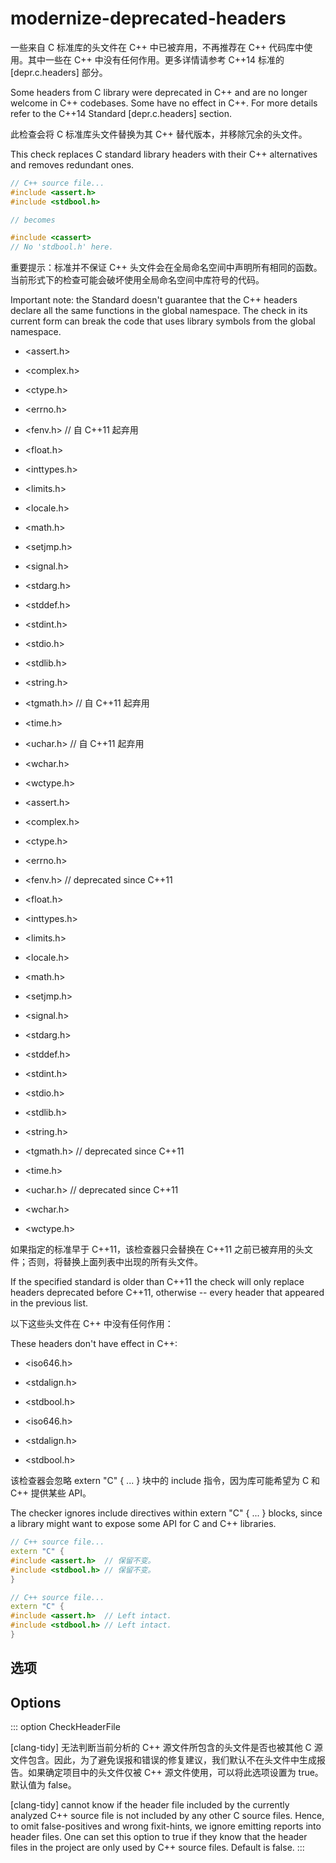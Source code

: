 # modernize-deprecated-headers

一些来自 C 标准库的头文件在 C++ 中已被弃用，不再推荐在 C++ 代码库中使用。其中一些在 C++ 中没有任何作用。更多详情请参考 C++14 标准的 [depr.c.headers] 部分。

Some headers from C library were deprecated in C++ and are no longer welcome in C++ codebases. Some have no effect in C++. For more details refer to the C++14 Standard [depr.c.headers] section.

此检查会将 C 标准库头文件替换为其 C++ 替代版本，并移除冗余的头文件。

This check replaces C standard library headers with their C++ alternatives and removes redundant ones.

```c++
// C++ source file...
#include <assert.h>
#include <stdbool.h>

// becomes

#include <cassert>
// No 'stdbool.h' here.
```

重要提示：标准并不保证 C++ 头文件会在全局命名空间中声明所有相同的函数。当前形式下的检查可能会破坏使用全局命名空间中库符号的代码。

Important note: the Standard doesn't guarantee that the C++ headers declare all the same functions in the global namespace. The check in its current form can break the code that uses library symbols from the global namespace.

- <assert.h>
- <complex.h>
- <ctype.h>
- <errno.h>
- <fenv.h> // 自 C++11 起弃用
- <float.h>
- <inttypes.h>
- <limits.h>
- <locale.h>
- <math.h>
- <setjmp.h>
- <signal.h>
- <stdarg.h>
- <stddef.h>
- <stdint.h>
- <stdio.h>
- <stdlib.h>
- <string.h>
- <tgmath.h> // 自 C++11 起弃用
- <time.h>
- <uchar.h> // 自 C++11 起弃用
- <wchar.h>
- <wctype.h>

- <assert.h>
- <complex.h>
- <ctype.h>
- <errno.h>
- <fenv.h> // deprecated since C++11
- <float.h>
- <inttypes.h>
- <limits.h>
- <locale.h>
- <math.h>
- <setjmp.h>
- <signal.h>
- <stdarg.h>
- <stddef.h>
- <stdint.h>
- <stdio.h>
- <stdlib.h>
- <string.h>
- <tgmath.h> // deprecated since C++11
- <time.h>
- <uchar.h> // deprecated since C++11
- <wchar.h>
- <wctype.h>

如果指定的标准早于 C++11，该检查器只会替换在 C++11 之前已被弃用的头文件；否则，将替换上面列表中出现的所有头文件。

If the specified standard is older than C++11 the check will only replace headers deprecated before C++11, otherwise -- every header that appeared in the previous list.

以下这些头文件在 C++ 中没有任何作用：

These headers don't have effect in C++:

- <iso646.h>
- <stdalign.h>
- <stdbool.h>

- <iso646.h>
- <stdalign.h>
- <stdbool.h>

该检查器会忽略 extern "C" { ... } 块中的 include 指令，因为库可能希望为 C 和 C++ 提供某些 API。

The checker ignores include directives within extern "C" { ... } blocks, since a library might want to expose some API for C and C++ libraries.

```c++
// C++ source file...
extern "C" {
#include <assert.h>  // 保留不变。
#include <stdbool.h> // 保留不变。
}
```

```c++
// C++ source file...
extern "C" {
#include <assert.h>  // Left intact.
#include <stdbool.h> // Left intact.
}
```

## 选项

## Options

::: option
CheckHeaderFile

[clang-tidy] 无法判断当前分析的 C++ 源文件所包含的头文件是否也被其他 C 源文件包含。因此，为了避免误报和错误的修复建议，我们默认不在头文件中生成报告。如果确定项目中的头文件仅被 C++ 源文件使用，可以将此选项设置为 true。默认值为 false。

[clang-tidy] cannot know if the header file included by the currently analyzed C++ source file is not included by any other C source files. Hence, to omit false-positives and wrong fixit-hints, we ignore emitting reports into header files. One can set this option to true if they know that the header files in the project are only used by C++ source files. Default is false.
:::
